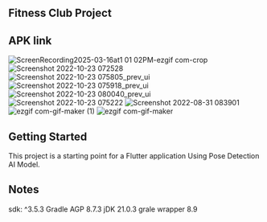 ## Fitness Club Project
## APK link 

![ScreenRecording2025-03-16at1 01 02PM-ezgif com-crop](https://github.com/user-attachments/assets/b0b73d95-fe09-4820-839d-68f279a85e97)
![Screenshot 2022-10-23 072528](https://github.com/Youssef-Khorshed/Fitness-Club/assets/66167521/3b451aa2-ce1b-4776-8de9-ae56ff7bcbcc)
![Screenshot 2022-10-23 075805_prev_ui](https://github.com/Youssef-Khorshed/Fitness-Club/assets/66167521/dd57af34-7743-4e0c-9252-adb71c15bb2d)
![Screenshot 2022-10-23 075918_prev_ui](https://github.com/Youssef-Khorshed/Fitness-Club/assets/66167521/4ec526f8-b6ec-466e-b31a-3c5c469ca6a9)
![Screenshot 2022-10-23 080040_prev_ui](https://github.com/Youssef-Khorshed/Fitness-Club/assets/66167521/80d932a5-eb90-46a7-baf5-2cea98e058af)
![Screenshot 2022-10-23 075222](https://github.com/Youssef-Khorshed/Fitness-Club/assets/66167521/2a20288d-4e11-4130-8692-53d407093134)
![Screenshot 2022-08-31 083901](https://user-images.githubusercontent.com/66167521/187815071-faf09288-41e4-40ea-86fa-5815057abc05.png)
![ezgif com-gif-maker (1)](https://user-images.githubusercontent.com/66167521/187718422-306005dc-65fe-4b01-a26a-19c433ac47ee.gif)
![ezgif com-gif-maker](https://user-images.githubusercontent.com/66167521/187718597-b604513d-3d47-41d1-ad0f-e61dc77b7573.gif)



## Getting Started

This project is a starting point for a Flutter application Using Pose Detection AI Model.

## Notes 

  sdk: ^3.5.3
  Gradle AGP 8.7.3
  jDK 21.0.3
  grale wrapper 8.9

